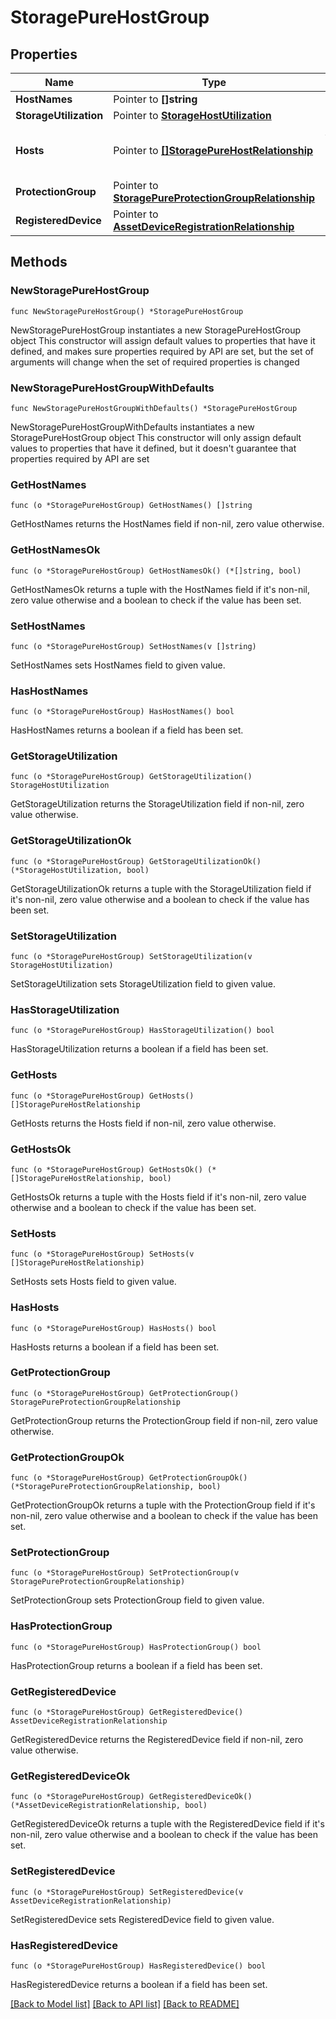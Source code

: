 # StoragePureHostGroup

## Properties

Name | Type | Description | Notes
------------ | ------------- | ------------- | -------------
**HostNames** | Pointer to **[]string** |  | [optional] 
**StorageUtilization** | Pointer to [**StorageHostUtilization**](storage.HostUtilization.md) |  | [optional] 
**Hosts** | Pointer to [**[]StoragePureHostRelationship**](storage.PureHost.Relationship.md) | An array of relationships to storagePureHost resources. | [optional] [readonly] 
**ProtectionGroup** | Pointer to [**StoragePureProtectionGroupRelationship**](storage.PureProtectionGroup.Relationship.md) |  | [optional] 
**RegisteredDevice** | Pointer to [**AssetDeviceRegistrationRelationship**](asset.DeviceRegistration.Relationship.md) |  | [optional] 

## Methods

### NewStoragePureHostGroup

`func NewStoragePureHostGroup() *StoragePureHostGroup`

NewStoragePureHostGroup instantiates a new StoragePureHostGroup object
This constructor will assign default values to properties that have it defined,
and makes sure properties required by API are set, but the set of arguments
will change when the set of required properties is changed

### NewStoragePureHostGroupWithDefaults

`func NewStoragePureHostGroupWithDefaults() *StoragePureHostGroup`

NewStoragePureHostGroupWithDefaults instantiates a new StoragePureHostGroup object
This constructor will only assign default values to properties that have it defined,
but it doesn't guarantee that properties required by API are set

### GetHostNames

`func (o *StoragePureHostGroup) GetHostNames() []string`

GetHostNames returns the HostNames field if non-nil, zero value otherwise.

### GetHostNamesOk

`func (o *StoragePureHostGroup) GetHostNamesOk() (*[]string, bool)`

GetHostNamesOk returns a tuple with the HostNames field if it's non-nil, zero value otherwise
and a boolean to check if the value has been set.

### SetHostNames

`func (o *StoragePureHostGroup) SetHostNames(v []string)`

SetHostNames sets HostNames field to given value.

### HasHostNames

`func (o *StoragePureHostGroup) HasHostNames() bool`

HasHostNames returns a boolean if a field has been set.

### GetStorageUtilization

`func (o *StoragePureHostGroup) GetStorageUtilization() StorageHostUtilization`

GetStorageUtilization returns the StorageUtilization field if non-nil, zero value otherwise.

### GetStorageUtilizationOk

`func (o *StoragePureHostGroup) GetStorageUtilizationOk() (*StorageHostUtilization, bool)`

GetStorageUtilizationOk returns a tuple with the StorageUtilization field if it's non-nil, zero value otherwise
and a boolean to check if the value has been set.

### SetStorageUtilization

`func (o *StoragePureHostGroup) SetStorageUtilization(v StorageHostUtilization)`

SetStorageUtilization sets StorageUtilization field to given value.

### HasStorageUtilization

`func (o *StoragePureHostGroup) HasStorageUtilization() bool`

HasStorageUtilization returns a boolean if a field has been set.

### GetHosts

`func (o *StoragePureHostGroup) GetHosts() []StoragePureHostRelationship`

GetHosts returns the Hosts field if non-nil, zero value otherwise.

### GetHostsOk

`func (o *StoragePureHostGroup) GetHostsOk() (*[]StoragePureHostRelationship, bool)`

GetHostsOk returns a tuple with the Hosts field if it's non-nil, zero value otherwise
and a boolean to check if the value has been set.

### SetHosts

`func (o *StoragePureHostGroup) SetHosts(v []StoragePureHostRelationship)`

SetHosts sets Hosts field to given value.

### HasHosts

`func (o *StoragePureHostGroup) HasHosts() bool`

HasHosts returns a boolean if a field has been set.

### GetProtectionGroup

`func (o *StoragePureHostGroup) GetProtectionGroup() StoragePureProtectionGroupRelationship`

GetProtectionGroup returns the ProtectionGroup field if non-nil, zero value otherwise.

### GetProtectionGroupOk

`func (o *StoragePureHostGroup) GetProtectionGroupOk() (*StoragePureProtectionGroupRelationship, bool)`

GetProtectionGroupOk returns a tuple with the ProtectionGroup field if it's non-nil, zero value otherwise
and a boolean to check if the value has been set.

### SetProtectionGroup

`func (o *StoragePureHostGroup) SetProtectionGroup(v StoragePureProtectionGroupRelationship)`

SetProtectionGroup sets ProtectionGroup field to given value.

### HasProtectionGroup

`func (o *StoragePureHostGroup) HasProtectionGroup() bool`

HasProtectionGroup returns a boolean if a field has been set.

### GetRegisteredDevice

`func (o *StoragePureHostGroup) GetRegisteredDevice() AssetDeviceRegistrationRelationship`

GetRegisteredDevice returns the RegisteredDevice field if non-nil, zero value otherwise.

### GetRegisteredDeviceOk

`func (o *StoragePureHostGroup) GetRegisteredDeviceOk() (*AssetDeviceRegistrationRelationship, bool)`

GetRegisteredDeviceOk returns a tuple with the RegisteredDevice field if it's non-nil, zero value otherwise
and a boolean to check if the value has been set.

### SetRegisteredDevice

`func (o *StoragePureHostGroup) SetRegisteredDevice(v AssetDeviceRegistrationRelationship)`

SetRegisteredDevice sets RegisteredDevice field to given value.

### HasRegisteredDevice

`func (o *StoragePureHostGroup) HasRegisteredDevice() bool`

HasRegisteredDevice returns a boolean if a field has been set.


[[Back to Model list]](../README.md#documentation-for-models) [[Back to API list]](../README.md#documentation-for-api-endpoints) [[Back to README]](../README.md)


